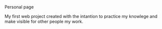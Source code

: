 Personal page

My first web project created with the intantion to practice my knowlege and make visible for other people my work.
